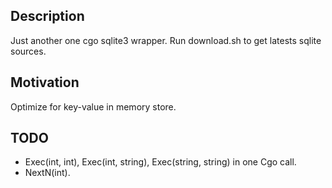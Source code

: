 ## Description
Just another one cgo sqlite3 wrapper. Run download.sh to get latests sqlite sources.

## Motivation
Optimize for key-value in memory store.

## TODO
 - Exec(int, int), Exec(int, string), Exec(string, string) in one Cgo call.
 - NextN(int).
